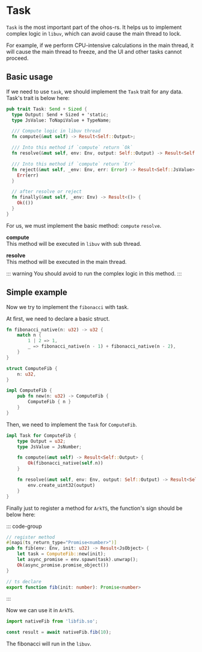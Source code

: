# Task

`Task` is the most important part of the ohos-rs. It helps us to implement complex logic in `libuv`, which can avoid cause the main thread to lock.

For example, if we perform CPU-intensive calculations in the main thread, it will cause the main thread to freeze, and the UI and other tasks cannot proceed.

## Basic usage

If we need to use `task`, we should implement the `Task` trait for any data. Task's trait is below here:

```rust
pub trait Task: Send + Sized {
  type Output: Send + Sized + 'static;
  type JsValue: ToNapiValue + TypeName;

  /// Compute logic in libuv thread
  fn compute(&mut self) -> Result<Self::Output>;

  /// Into this method if `compute` return `Ok`
  fn resolve(&mut self, env: Env, output: Self::Output) -> Result<Self::JsValue>;

  /// Into this method if `compute` return `Err`
  fn reject(&mut self, _env: Env, err: Error) -> Result<Self::JsValue> {
    Err(err)
  }

  // after resolve or reject
  fn finally(&mut self, _env: Env) -> Result<()> {
    Ok(())
  }
}
```

For us, we must implement the basic method: `compute` `resolve`.

**compute**   
This method will be executed in `libuv` with sub thread.

**resolve**   
This method will be executed in the main thread.

::: warning
You should avoid to run the complex logic in this method.
:::

## Simple example

Now we try to implement the `fibonacci` with task.

At first, we need to declare a basic struct.

```rust
fn fibonacci_native(n: u32) -> u32 {
    match n {
        1 | 2 => 1,
        _ => fibonacci_native(n - 1) + fibonacci_native(n - 2),
    }
}

struct ComputeFib {
    n: u32,
}

impl ComputeFib {
    pub fn new(n: u32) -> ComputeFib {
        ComputeFib { n }
    }
}
```

Then, we need to implement the `Task` for `ComputeFib`.

```rust
impl Task for ComputeFib {
    type Output = u32;
    type JsValue = JsNumber;

    fn compute(&mut self) -> Result<Self::Output> {
        Ok(fibonacci_native(self.n))
    }

    fn resolve(&mut self, env: Env, output: Self::Output) -> Result<Self::JsValue> {
        env.create_uint32(output)
    }
}
```

Finally just to register a method for `ArkTS`, the function's sign should be below here:

::: code-group
```rust [lib.rs]
// register method
#[napi(ts_return_type="Promise<number>")]
pub fn fib(env: Env, init: u32) -> Result<JsObject> {
    let task = ComputeFib::new(init);
    let async_promise = env.spawn(task).unwrap();
    Ok(async_promise.promise_object())
}
```

```ts [index.d.ts]
// ts declare
export function fib(init: number): Promise<number>
```
:::

Now we can use it in `ArkTS`.

```ts
import nativeFib from 'libfib.so';

const result = await nativeFib.fib(10);
```

The fibonacci will run in the `libuv`.
